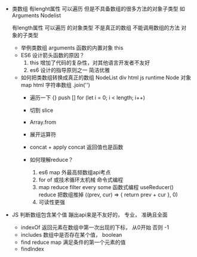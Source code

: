 - 类数组
    有lenght属性 可以遍历 但是不具备数组的很多方法的对象子类型
    如 Arguments  Nodelist

    有length属性 可以遍历 的对象类型 不是真正的数组 
    不能调用数组的方法
    对象的子类型
    - 举例类数组
        arguments 函数的内置对象 this
    - ES6 设计箭头函数的原因？
        1. this 增加了代码的复杂性，对其他语言开发者不友好
        2. es6 设计的指导原则之一 简洁优雅
    - 如何把类数组转换成真正的数组
        NodeList  div  html  js runtime Node 对象
        map html 字符串数组  .join('')
        - 遍历一下 {} push []
            for (let i = 0; i < length; i++)
        - 切割 slice
        - Array.from
        - 展开运算符
        - concat + apply
            concat 返回值也是函数

        - 如何理解reduce？
            1. es6 map 外最高频数组api考点
            2. for of 或技术循环太机械 命令式编程
            3. map reduce filter every some 函数式编程
                useReducer() reduce 把数组推掉
                ((prev, cur) => {
                    return prev + cur
                }, 0)
            4. 可读性更强

- JS 判断数组包含某个值
    蹦出api来是不友好的， 专业， 准确且全面
    - indexOf 
        返回元素在数组中第一次出现的下标， 从0开始
        否则 -1
    - includes
        数组中是否存在某个值， boolean  
    - find reduce map 
        满足条件的第一个元素的值
    - findIndex



